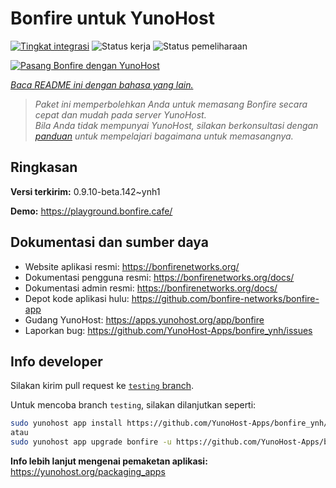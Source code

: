 <!--
N.B.: README ini dibuat secara otomatis oleh <https://github.com/YunoHost/apps/tree/master/tools/readme_generator>
Ini TIDAK boleh diedit dengan tangan.
-->

# Bonfire untuk YunoHost

[![Tingkat integrasi](https://dash.yunohost.org/integration/bonfire.svg)](https://ci-apps.yunohost.org/ci/apps/bonfire/) ![Status kerja](https://ci-apps.yunohost.org/ci/badges/bonfire.status.svg) ![Status pemeliharaan](https://ci-apps.yunohost.org/ci/badges/bonfire.maintain.svg)

[![Pasang Bonfire dengan YunoHost](https://install-app.yunohost.org/install-with-yunohost.svg)](https://install-app.yunohost.org/?app=bonfire)

*[Baca README ini dengan bahasa yang lain.](./ALL_README.md)*

> *Paket ini memperbolehkan Anda untuk memasang Bonfire secara cepat dan mudah pada server YunoHost.*  
> *Bila Anda tidak mempunyai YunoHost, silakan berkonsultasi dengan [panduan](https://yunohost.org/install) untuk mempelajari bagaimana untuk memasangnya.*

## Ringkasan



**Versi terkirim:** 0.9.10-beta.142~ynh1

**Demo:** <https://playground.bonfire.cafe/>
## Dokumentasi dan sumber daya

- Website aplikasi resmi: <https://bonfirenetworks.org/>
- Dokumentasi pengguna resmi: <https://bonfirenetworks.org/docs/>
- Dokumentasi admin resmi: <https://bonfirenetworks.org/docs/>
- Depot kode aplikasi hulu: <https://github.com/bonfire-networks/bonfire-app>
- Gudang YunoHost: <https://apps.yunohost.org/app/bonfire>
- Laporkan bug: <https://github.com/YunoHost-Apps/bonfire_ynh/issues>

## Info developer

Silakan kirim pull request ke [`testing` branch](https://github.com/YunoHost-Apps/bonfire_ynh/tree/testing).

Untuk mencoba branch `testing`, silakan dilanjutkan seperti:

```bash
sudo yunohost app install https://github.com/YunoHost-Apps/bonfire_ynh/tree/testing --debug
atau
sudo yunohost app upgrade bonfire -u https://github.com/YunoHost-Apps/bonfire_ynh/tree/testing --debug
```

**Info lebih lanjut mengenai pemaketan aplikasi:** <https://yunohost.org/packaging_apps>
